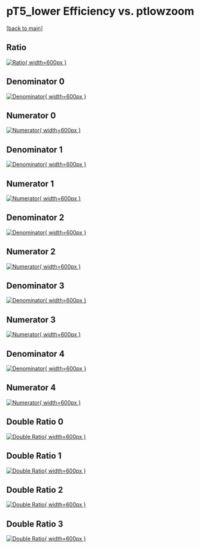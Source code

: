 # pT5_lower Efficiency vs. ptlowzoom

[[back to main](./)]



## Ratio

[![Ratio](../mtv/var/pT5_lower_loweta_321_0_eff_ptlowzoom.png){ width=600px }](../mtv/var/pT5_lower_loweta_321_0_eff_ptlowzoom.pdf)

## Denominator 0

[![Denominator](../mtv/den/pT5_lower_loweta_321_0_eff_ptlowzoom_den0.png){ width=600px }](../mtv/den/pT5_lower_loweta_321_0_eff_ptlowzoom_den0.pdf)

## Numerator 0

[![Numerator](../mtv/num/pT5_lower_loweta_321_0_eff_ptlowzoom_num0.png){ width=600px }](../mtv/num/pT5_lower_loweta_321_0_eff_ptlowzoom_num0.pdf)

## Denominator 1

[![Denominator](../mtv/den/pT5_lower_loweta_321_0_eff_ptlowzoom_den1.png){ width=600px }](../mtv/den/pT5_lower_loweta_321_0_eff_ptlowzoom_den1.pdf)

## Numerator 1

[![Numerator](../mtv/num/pT5_lower_loweta_321_0_eff_ptlowzoom_num1.png){ width=600px }](../mtv/num/pT5_lower_loweta_321_0_eff_ptlowzoom_num1.pdf)

## Denominator 2

[![Denominator](../mtv/den/pT5_lower_loweta_321_0_eff_ptlowzoom_den2.png){ width=600px }](../mtv/den/pT5_lower_loweta_321_0_eff_ptlowzoom_den2.pdf)

## Numerator 2

[![Numerator](../mtv/num/pT5_lower_loweta_321_0_eff_ptlowzoom_num2.png){ width=600px }](../mtv/num/pT5_lower_loweta_321_0_eff_ptlowzoom_num2.pdf)

## Denominator 3

[![Denominator](../mtv/den/pT5_lower_loweta_321_0_eff_ptlowzoom_den3.png){ width=600px }](../mtv/den/pT5_lower_loweta_321_0_eff_ptlowzoom_den3.pdf)

## Numerator 3

[![Numerator](../mtv/num/pT5_lower_loweta_321_0_eff_ptlowzoom_num3.png){ width=600px }](../mtv/num/pT5_lower_loweta_321_0_eff_ptlowzoom_num3.pdf)

## Denominator 4

[![Denominator](../mtv/den/pT5_lower_loweta_321_0_eff_ptlowzoom_den4.png){ width=600px }](../mtv/den/pT5_lower_loweta_321_0_eff_ptlowzoom_den4.pdf)

## Numerator 4

[![Numerator](../mtv/num/pT5_lower_loweta_321_0_eff_ptlowzoom_num4.png){ width=600px }](../mtv/num/pT5_lower_loweta_321_0_eff_ptlowzoom_num4.pdf)

## Double Ratio 0

[![Double Ratio](../mtv/ratio/pT5_lower_loweta_321_0_eff_ptlowzoom_ratio0.png){ width=600px }](../mtv/ratio/pT5_lower_loweta_321_0_eff_ptlowzoom_ratio0.pdf)

## Double Ratio 1

[![Double Ratio](../mtv/ratio/pT5_lower_loweta_321_0_eff_ptlowzoom_ratio1.png){ width=600px }](../mtv/ratio/pT5_lower_loweta_321_0_eff_ptlowzoom_ratio1.pdf)

## Double Ratio 2

[![Double Ratio](../mtv/ratio/pT5_lower_loweta_321_0_eff_ptlowzoom_ratio2.png){ width=600px }](../mtv/ratio/pT5_lower_loweta_321_0_eff_ptlowzoom_ratio2.pdf)

## Double Ratio 3

[![Double Ratio](../mtv/ratio/pT5_lower_loweta_321_0_eff_ptlowzoom_ratio3.png){ width=600px }](../mtv/ratio/pT5_lower_loweta_321_0_eff_ptlowzoom_ratio3.pdf)

